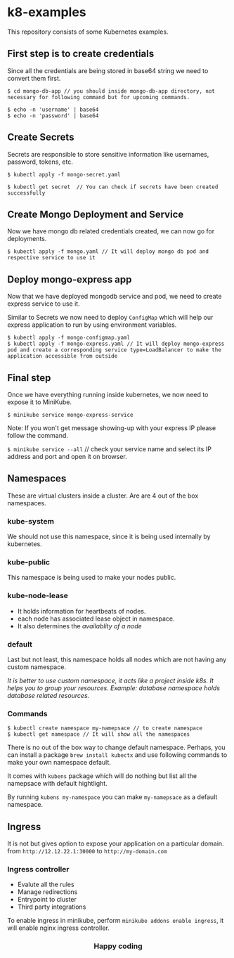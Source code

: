 # k8-examples

This repository consists of some Kubernetes examples.

## First step is to create credentials

Since all the credentials are being stored in base64 string we need to convert them first.

```
$ cd mongo-db-app // you should inside mongo-db-app directory, not necessary for following command but for upcoming commands.

$ echo -n 'username' | base64
$ echo -n 'password' | base64
```

## Create Secrets

Secrets are responsible to store sensitive information like usernames, password, tokens, etc.

```
$ kubectl apply -f mongo-secret.yaml

$ kubectl get secret  // You can check if secrets have been created successfully
```

## Create Mongo Deployment and Service

Now we have mongo db related credentials created, we can now go for deployments.

```
$ kubectl apply -f mongo.yaml // It will deploy mongo db pod and respective service to use it
```

## Deploy mongo-express app

Now that we have deployed mongodb service and pod, we need to create express service to use it.

Similar to Secrets we now need to deploy `ConfigMap` which will help our express application to run by using environment variables.

```
$ kubectl apply -f mongo-configmap.yaml
$ kubectl apply -f mongo-express.yaml // It will deploy mongo-express pod and create a corresponding service type=LoadBalancer to make the application accessible from outside
```

## Final step

Once we have everything running inside kubernetes, we now need to expose it to MiniKube.

`$ minikube service mongo-express-service`

Note: If you won't get message showing-up with your express IP please follow the command.

`$ minikube service --all` // check your service name and select its IP address and port and open it on browser.

## Namespaces
These are virtual clusters inside a cluster. Are are 4 out of the box namespaces.
### kube-system
We should not use this namespace, since it is being used internally by kubernetes.
### kube-public
This namespace is being used to make your nodes public.
### kube-node-lease
- It holds information for heartbeats of nodes.
- each node has associated lease object in namespace.
- It also determines the *availablity of a node*
### default
Last but not least, this namespace holds all nodes which are not having any custom namespace.

*It is better to use custom namespace, it acts like a project inside k8s. It helps you to group your resources. Example: database namespace holds database related resources.*

### Commands
```
$ kubectl create namespace my-namepsace // to create namespace
$ kubectl get namespace // It will show all the namespaces
```

There is no out of the box way to change default namespace. Perhaps, you can install a package `brew install kubectx` and use following commands to make your own namespace default.

It comes with `kubens` package which will do nothing but list all the namepsace with default hightlight.

By running `kubens my-namespace` you can make `my-namepsace` as a default namespace.


## Ingress
It is not but gives option to expose your application on a particular domain. from `http://12.12.22.1:30000` to `http://my-domain.com`

### Ingress controller
- Evalute all the rules
- Manage redirections
- Entrypoint to cluster
- Third party integrations

To enable ingress in minikube, perform `minikube addons enable ingress`, it will enable nginx ingress controller.

### <center>Happy coding</center>
